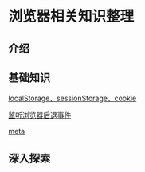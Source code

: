 # 浏览器相关知识整理

## 介绍

## 基础知识

[localStorage、sessionStorage、cookie](./ebStorage.MarkDown)

[监听浏览器后退事件](./backEvent.MarkDown)

[meta](./meta.MarkDown)

## 深入探索
